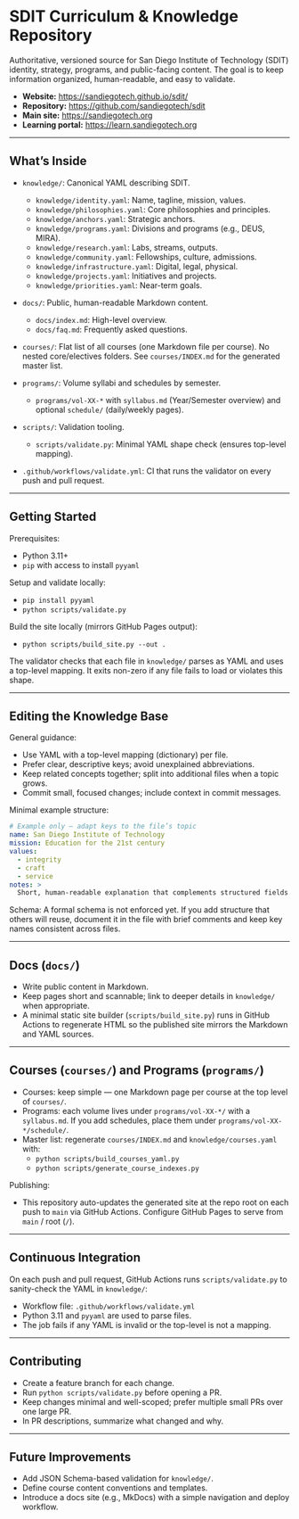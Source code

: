 # SDIT Curriculum & Knowledge Repository

Authoritative, versioned source for San Diego Institute of Technology (SDIT) identity, strategy, programs, and public-facing content. The goal is to keep information organized, human-readable, and easy to validate.

- **Website:** https://sandiegotech.github.io/sdit/
- **Repository:** https://github.com/sandiegotech/sdit
- **Main site:** https://sandiegotech.org
- **Learning portal:** https://learn.sandiegotech.org

---

## What’s Inside

- `knowledge/`: Canonical YAML describing SDIT.
  - `knowledge/identity.yaml`: Name, tagline, mission, values.
  - `knowledge/philosophies.yaml`: Core philosophies and principles.
  - `knowledge/anchors.yaml`: Strategic anchors.
  - `knowledge/programs.yaml`: Divisions and programs (e.g., DEUS, MIRA).
  - `knowledge/research.yaml`: Labs, streams, outputs.
  - `knowledge/community.yaml`: Fellowships, culture, admissions.
  - `knowledge/infrastructure.yaml`: Digital, legal, physical.
  - `knowledge/projects.yaml`: Initiatives and projects.
  - `knowledge/priorities.yaml`: Near-term goals.

- `docs/`: Public, human-readable Markdown content.
  - `docs/index.md`: High-level overview.
  - `docs/faq.md`: Frequently asked questions.

- `courses/`: Flat list of all courses (one Markdown file per course). No nested core/electives folders. See `courses/INDEX.md` for the generated master list.

- `programs/`: Volume syllabi and schedules by semester.
  - `programs/vol-XX-*` with `syllabus.md` (Year/Semester overview) and optional `schedule/` (daily/weekly pages).

- `scripts/`: Validation tooling.
  - `scripts/validate.py`: Minimal YAML shape check (ensures top-level mapping).

- `.github/workflows/validate.yml`: CI that runs the validator on every push and pull request.

---

## Getting Started

Prerequisites:
- Python 3.11+
- `pip` with access to install `pyyaml`

Setup and validate locally:
- `pip install pyyaml`
- `python scripts/validate.py`

Build the site locally (mirrors GitHub Pages output):
- `python scripts/build_site.py --out .`

The validator checks that each file in `knowledge/` parses as YAML and uses a top-level mapping. It exits non-zero if any file fails to load or violates this shape.

---

## Editing the Knowledge Base

General guidance:
- Use YAML with a top-level mapping (dictionary) per file.
- Prefer clear, descriptive keys; avoid unexplained abbreviations.
- Keep related concepts together; split into additional files when a topic grows.
- Commit small, focused changes; include context in commit messages.

Minimal example structure:

```yaml
# Example only — adapt keys to the file’s topic
name: San Diego Institute of Technology
mission: Education for the 21st century
values:
  - integrity
  - craft
  - service
notes: >
  Short, human-readable explanation that complements structured fields.
```

Schema: A formal schema is not enforced yet. If you add structure that others will reuse, document it in the file with brief comments and keep key names consistent across files.

---

## Docs (`docs/`)

- Write public content in Markdown.
- Keep pages short and scannable; link to deeper details in `knowledge/` when appropriate.
- A minimal static site builder (`scripts/build_site.py`) runs in GitHub Actions to regenerate HTML so the published site mirrors the Markdown and YAML sources.

---

## Courses (`courses/`) and Programs (`programs/`)

- Courses: keep simple — one Markdown page per course at the top level of `courses/`.
- Programs: each volume lives under `programs/vol-XX-*/` with a `syllabus.md`. If you add schedules, place them under `programs/vol-XX-*/schedule/`.
- Master list: regenerate `courses/INDEX.md` and `knowledge/courses.yaml` with:
  - `python scripts/build_courses_yaml.py`
  - `python scripts/generate_course_indexes.py`

Publishing:
- This repository auto-updates the generated site at the repo root on each push to `main` via GitHub Actions. Configure GitHub Pages to serve from `main` / root (`/`).

---

## Continuous Integration

On each push and pull request, GitHub Actions runs `scripts/validate.py` to sanity-check the YAML in `knowledge/`:

- Workflow file: `.github/workflows/validate.yml`
- Python 3.11 and `pyyaml` are used to parse files.
- The job fails if any YAML is invalid or the top-level is not a mapping.

---

## Contributing

- Create a feature branch for each change.
- Run `python scripts/validate.py` before opening a PR.
- Keep changes minimal and well-scoped; prefer multiple small PRs over one large PR.
- In PR descriptions, summarize what changed and why.

---

## Future Improvements

- Add JSON Schema-based validation for `knowledge/`.
- Define course content conventions and templates.
- Introduce a docs site (e.g., MkDocs) with a simple navigation and deploy workflow.

